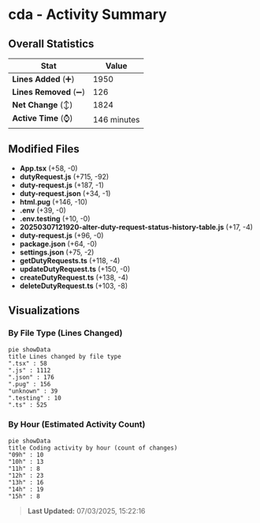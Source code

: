 # cda - Activity Summary 

## Overall Statistics

| Stat                   | Value                                                             |
| ---------------------- | ----------------------------------------------------------------- |
| **Lines Added** (➕)   | 1950                                          |
| **Lines Removed** (➖) | 126                                        |
| **Net Change** (↕)    | 1824                |
| **Active Time** (⌚)   | 146 minutes |


## Modified Files
- **App.tsx** (+58, -0)
- **dutyRequest.js** (+715, -92)
- **duty-request.js** (+187, -1)
- **duty-request.json** (+34, -1)
- **html.pug** (+146, -10)
- **.env** (+39, -0)
- **.env.testing** (+10, -0)
- **20250307121920-alter-duty-request-status-history-table.js** (+17, -4)
- **duty-request.js** (+96, -0)
- **package.json** (+64, -0)
- **settings.json** (+75, -2)
- **getDutyRequests.ts** (+118, -4)
- **updateDutyRequest.ts** (+150, -0)
- **createDutyRequest.ts** (+138, -4)
- **deleteDutyRequest.ts** (+103, -8)

## Visualizations

### By File Type (Lines Changed)

```mermaid
pie showData
title Lines changed by file type
".tsx" : 58
".js" : 1112
".json" : 176
".pug" : 156
"unknown" : 39
".testing" : 10
".ts" : 525
```

### By Hour (Estimated Activity Count)

```mermaid
pie showData
title Coding activity by hour (count of changes)
"09h" : 10
"10h" : 13
"11h" : 8
"12h" : 23
"13h" : 16
"14h" : 19
"15h" : 8
```


> **Last Updated:** 07/03/2025, 15:22:16